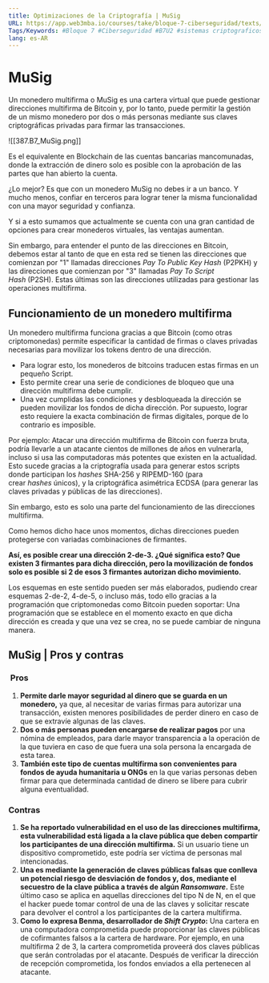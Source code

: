 ```yaml
---
title: Optimizaciones de la Criptografía | MuSig
URL: https://app.web3mba.io/courses/take/bloque-7-ciberseguridad/texts/36450031-u2-04-optimizaciones-de-la-criptografia-musig
Tags/Keywords: #Bloque 7 #Ciberseguridad #B7U2 #sistemas criptograficos #Optimizaciones de la Criptografía #MuSig
lang: es-AR
---
```

# MuSig
Un monedero multifirma o MuSig es una cartera virtual que puede gestionar direcciones multifirma de Bitcoin y, por lo tanto, puede permitir la gestión de un mismo monedero por dos o más personas mediante sus claves criptográficas privadas para firmar las transacciones.

![[387.B7_MuSig.png]]

Es el equivalente en Blockchain de las cuentas bancarias mancomunadas, donde la extracción de dinero solo es posible con la aprobación de las partes que han abierto la cuenta. 

¿Lo mejor? Es que con un monedero MuSig no debes ir a un banco. Y mucho menos, confiar en terceros para lograr tener la misma funcionalidad con una mayor seguridad y confianza.

Y si a esto sumamos que actualmente se cuenta con una gran cantidad de opciones para crear monederos virtuales, las ventajas aumentan. 

Sin embargo, para entender el punto de las direcciones en Bitcoin, debemos estar al tanto de que en esta red se tienen las direcciones que comienzan por "1" llamadas direcciones _Pay To Public Key Hash_ (P2PKH) y las direcciones que comienzan por "3" llamadas _Pay To Script Hash_ (P2SH). Estas últimas son las direcciones utilizadas para gestionar las operaciones multifirma.

## Funcionamiento de un monedero multifirma
Un monedero multifirma funciona gracias a que Bitcoin (como otras criptomonedas) permite especificar la cantidad de firmas o claves privadas necesarias para movilizar los tokens dentro de una dirección. 

- Para lograr esto, los monederos de bitcoins traducen estas firmas en un pequeño Script. 
- Esto permite crear una serie de condiciones de bloqueo que una dirección multifirma debe cumplir. 
- Una vez cumplidas las condiciones y desbloqueada la dirección se pueden movilizar los fondos de dicha dirección. Por supuesto, lograr esto requiere la exacta combinación de firmas digitales, porque de lo contrario es imposible. 

Por ejemplo: Atacar una dirección multifirma de Bitcoin con fuerza bruta, podría llevarle a un atacante cientos de millones de años en vulnerarla, incluso si usa las computadoras más potentes que existen en la actualidad. Esto sucede gracias a la criptografía usada para generar estos scripts donde participan los _hashes_ SHA-256 y RIPEMD-160 (para crear _hashes_ únicos), y la criptográfica asimétrica ECDSA (para generar las claves privadas y públicas de las direcciones).

Sin embargo, esto es solo una parte del funcionamiento de las direcciones multifirma. 

Como hemos dicho hace unos momentos, dichas direcciones pueden protegerse con variadas combinaciones de firmantes. 

**Así, es posible crear una dirección 2-de-3. ¿Qué significa esto? Que existen 3 firmantes para dicha dirección, pero la movilización de fondos solo es posible si 2 de esos 3 firmantes autorizan dicho movimiento.** 

Los esquemas en este sentido pueden ser más elaborados, pudiendo crear esquemas 2-de-2, 4-de-5, o incluso más, todo ello gracias a la programación que criptomonedas como Bitcoin pueden soportar: Una programación que se establece en el momento exacto en que dicha dirección es creada y que una vez se crea, no se puede cambiar de ninguna manera.

## MuSig | Pros y contras
###  Pros
1. **Permite darle mayor seguridad al dinero que se guarda en un monedero,** ya que, al necesitar de varias firmas para autorizar una transacción, existen menores posibilidades de perder dinero en caso de que se extravíe algunas de las claves.
2. **Dos o más personas pueden encargarse de realizar pagos** por una nómina de empleados, para darle mayor transparencia a la operación de la que tuviera en caso de que fuera una sola persona la encargada de esta tarea.
3. **También este tipo de cuentas multifirma son convenientes para fondos de ayuda humanitaria u ONGs** en la que varias personas deben firmar para que determinada cantidad de dinero se libere para cubrir alguna eventualidad.

### Contras
1. **Se ha reportado vulnerabilidad en el uso de las direcciones multifirma, esta vulnerabilidad está ligada a la clave pública que deben compartir los participantes de una dirección multifirma.** Si un usuario tiene un dispositivo comprometido, este podría ser víctima de personas mal intencionadas.
2. **Una es mediante la generación de claves públicas falsas que conlleva un potencial riesgo de desviación de fondos y, dos, mediante el secuestro de la clave pública a través de algún _Ransomware_.** Este último caso se aplica en aquellas direcciones del tipo N de N, en el que el hacker puede tomar control de una de las claves y solicitar rescate para devolver el control a los participantes de la cartera multifirma.
3. **Como lo expresa Benma, desarrollador de _Shift Crypto_:** Una cartera en una computadora comprometida puede proporcionar las claves públicas de cofirmantes falsos a la cartera de hardware. Por ejemplo, en una multifirma 2 de 3, la cartera comprometida proveerá dos claves públicas que serán controladas por el atacante. Después de verificar la dirección de recepción comprometida, los fondos enviados a ella pertenecen al atacante.